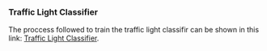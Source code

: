 
### Traffic Light Classifier

The proccess followed to train the traffic light classifir can be shown in this link: [Traffic Light Classifier](https://github.com/ernestocanibano/CarND-Traffic-Light-Classifier/blob/master/object_detection/traffic_lights_detection.ipynb).

